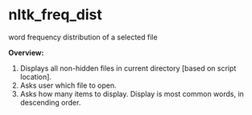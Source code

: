 # nltk_freq_dist
word frequency distribution of a selected file

**Overview:**
1. Displays all non-hidden files in current directory [based on script location].
2. Asks user which file to open.
3. Asks how many items to display. Display is most common words, in descending order.
